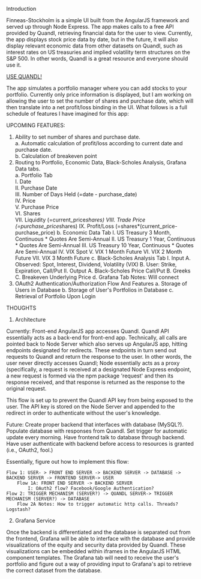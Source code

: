Introduction

Finneas-Stockholm is a simple UI built from the AngularJS framework and served up through Node Express. The app makes calls to a free API provided by Quandl, retrieving financial data for the user to view. Currently, the app displays stock price data by date, but in the future, it will also display relevant economic data from other datasets on Quandl, such as interest rates on US treasuries and implied volatility term structures on the S&P 500. In other words, Quandl is a great resource and everyone should use it. 

<a class = "margin-left:30px" href = "http://www.quandl.com">USE QUANDL!</a>

The app simulates a portfolio manager where you can add stocks to your portfolio. Currently only price information is displayed, but I am working on allowing the user to set the number of shares and purchase date, which will then translate into a net profit/loss binding in the UI. What follows is a full schedule of features I have imagined for this app:

UPCOMING FEATURES:
1. Ability to set number of shares and purchase date.<br>
	a. Automatic calculation of profit/loss according to current date and purchase date.<br>
	b. Calculation of breakeven point<br>
2. Routing to Portfolio, Economic Data, Black-Scholes Analysis, Grafana Data tabs.<br>
	a. Portfolio Tab<br>
		I. Date<br>
		II. Purchase Date<br>
		III. Number of Days Held (=date - purchase_date)<br>
		IV. Price<br>
		V. Purchase Price<br>
		VI. Shares<br>
		VII. Liquidity (=current_price*shares)
		VIII. Trade Price (=purchase_price*shares)
		IX. Profit/Loss (=shares*(current_price-purchase_price)
	b. Economic Data Tab
		I. US Treasury 3 Month, Continuous
			* Quotes Are Semi-Annual
		II. US Treasury 1 Year, Continuous 
			* Quotes Are Semi-Annual
		III. US Treasury 10 Year, Continuous
			* Quotes Are Semi-Annual
		IV. VIX Spot
		V. VIX 1 Month Future
		VI. VIX 2 Month Future
		VII. VIX 3 Month Future
	c. Black-Scholes Analysis Tab
		I. Input
			A. Observed: Spot, Interest, Dividend, Volatility (VIX)
			B. User: Strike, Expiration, Call/Put
		II. Output
			A. Black-Scholes Price Call/Put
			B. Greeks
			C. Breakeven Underlying Price
	d. Grafana Tab
		Notes: Will connect
3. OAuth2 Authentication/Authorization Flow And Features
	a. Storage of Users in Database
	b. Storage of User's Portfolios in Database
	c. Retrieval of Portfolio Upon Login

THOUGHTS

1. Architecture

Currently: 
Front-end AngularJS app accesses Quandl. Quandl API essentially acts as a back-end for front-end app. Technically, all calls are pointed back to Node Server which also serves up AngularJS app, hitting endpoints designated for redirects. These endpoints in turn send out requests to Quandl and return the response to the user. In other words, the user never directly accesses Quandl; Node essentially acts as a proxy (specifically, a request is received at a designated Node Express endpoint, a new request is formed via the npm package 'request' and then its response received, and that response is returned as the response to the original request.

This flow is set up to prevent the Quandl API key from being exposed to the user. The API key is stored on the Node Server and appended to the redirect in order to authenticate without the user's knowledge. 

Future:
Create proper backend that interfaces with database (MySQL?). Populate database with responses from Quandl. Set trigger for automatic update every morning. Have frontend talk to database through backend. Have user authenticate with backend before access to resources is granted (i.e., OAuth2, fool.)

Essentially, figure out how to implement this flow:

	Flow 1: USER- > FRONT END SERVER -> BACKEND SERVER -> DATABASE -> BACKEND SERVER -> FRONTEND SERVER-> USER
		Flow 1A: FRONT END SERVER -> BACKEND SERVER
			I: OAuth2 flow? Facebook/Google Authentication?
	Flow 2: TRIGGER MECHANISM (SERVER?) -> QUANDL SERVER-> TRIGGER MECHANISM (SERVER?) -> DATABASE
		Flow 2A Notes: How to trigger automatic http calls. Threads? Logstash?

2. Grafana Service

Once the backend is differentiated and the database is separated out from the frontend, Grafana will be able to interface with the database and provide visualizations of the equity and security data provided by Quandl. These visualizations can be embedded within iframes in the AngularJS HTML component templates. The Grafana tab will need to receive the user's portfolio and figure out a way of providing input to Grafana's api to retrieve the correct dataset from the database.